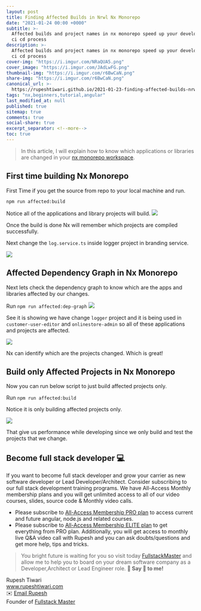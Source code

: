 ```yaml
---
layout: post
title: Finding Affected Builds in Nrwl Nx Monorepo
date: "2021-01-24 00:00 +0000"
subtitle: >-
  Affected builds and project names in nx monorepo speed up your development and
  ci cd process
description: >-
  Affected builds and project names in nx monorepo speed up your development and
  ci cd process
cover-img: "https://i.imgur.com/NRaQUA5.png"
cover_image: "https://i.imgur.com/JAdLwFG.png"
thumbnail-img: "https://i.imgur.com/r6BwCaN.png"
share-img: "https://i.imgur.com/r6BwCaN.png"
canonical_url: >-
  https://rupeshtiwari.github.io/2021-01-23-finding-affected-builds-nrwl-nx-monorepo/
tags: "nx,beginners,tutorial,angular"
last_modified_at: null
published: true
sitemap: true
comments: true
social-share: true
excerpt_separator: <!--more-->
toc: true
---
```


> In this article, I will explain how to know which applications or libraries
> are changed in your [nx monorepo workspace](https://nx.dev).

## First time building Nx Monorepo

First Time if you get the source from repo to your local machine and run.

`npm run affected:build`

Notice all of the applications and library projects will build.
![](https://i.imgur.com/9Wi4QC3.png)

Once the build is done Nx will remember which projects are compiled
successfully.

Next change the `log.service.ts` inside logger project in branding service.

![](https://i.imgur.com/fnKoKcA.png)

## Affected Dependency Graph in Nx Monorepo

Next lets check the dependency graph to know which are the apps and libraries
affected by our changes.

Run `npm run affected:dep-graph` ![](https://i.imgur.com/e7bnd0Z.png)

See it is showing we have change `logger` project and it is being used in
`customer-user-editor` and `onlinestore-admin` so all of these applications and
projects are affected.

![](https://i.imgur.com/NDhsfDS.png)

Nx can identify which are the projects changed. Which is great!

## Build only Affected Projects in Nx Monorepo

Now you can run below script to just build affected projects only.

Run `npm run affected:build`

Notice it is only building affected projects only.

![](https://i.imgur.com/2EQaucL.png)

That give us performance while developing since we only build and test the
projects that we change.

## Become full stack developer 💻

If you want to become full stack developer and grow your carrier as new software
developer or Lead Developer/Architect. Consider subscribing to our full stack
development training programs. We have All-Access Monthly membership plans and
you will get unlimited access to all of our video courses, slides, source code &
Monthly video calls.

- Please subscribe to
  [All-Access Membership PRO plan](https://www.fullstackmaster.net/pro) to
  access current and future angular, node.js and related courses.
- Please subscribe to
  [All-Access Membership ELITE plan](https://www.fullstackmaster.net/elite) to
  get everything from PRO plan. Additionally, you will get access to monthly
  live Q&A video call with Rupesh and you can ask doubts/questions and get more
  help, tips and tricks.

> You bright future is waiting for you so visit today
> [FullstackMaster](www.fullstackmaster.net) and allow me to help you to board
> on your dream software company as a Developer,Architect or Lead Engineer role.
**💖 Say 👋 to me!**

<div> 
Rupesh Tiwari </div><div>
<a href="https://www.rupeshtiwari.com"> www.rupeshtiwari.com</a> </div><div>
✉️ <a href="mailto:fullstackmaster1@gmail.com?subject=Hi"> Email Rupesh</a> </div><div>
Founder of <a href="https://www.fullstackmaster.net"> Fullstack Master</a></div><div>
</div>
